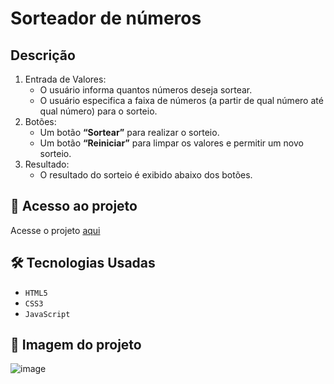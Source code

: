 # Sorteador de números

## Descrição
1. Entrada de Valores:
   * O usuário informa quantos números deseja sortear.
   * O usuário especifica a faixa de números (a partir de qual número até qual número) para o sorteio.
2. Botões:
   * Um botão **“Sortear”** para realizar o sorteio.
   * Um botão **“Reiniciar”** para limpar os valores e permitir um novo sorteio.
3. Resultado:
   * O resultado do sorteio é exibido abaixo dos botões.

## 📁 Acesso ao projeto
Acesse o projeto [aqui](https://rennan-s-smaniotto.github.io/sorteador_de_numeros/)

## 🛠️ Tecnologias Usadas
- ``HTML5``
- ``CSS3``
- ``JavaScript``

## 📸 Imagem do projeto
![image](https://github.com/Rennan-S-Smaniotto/sorteador_de_numeros/assets/145367848/a34b9643-9252-4fce-b0cf-49cd3a479ab7)
